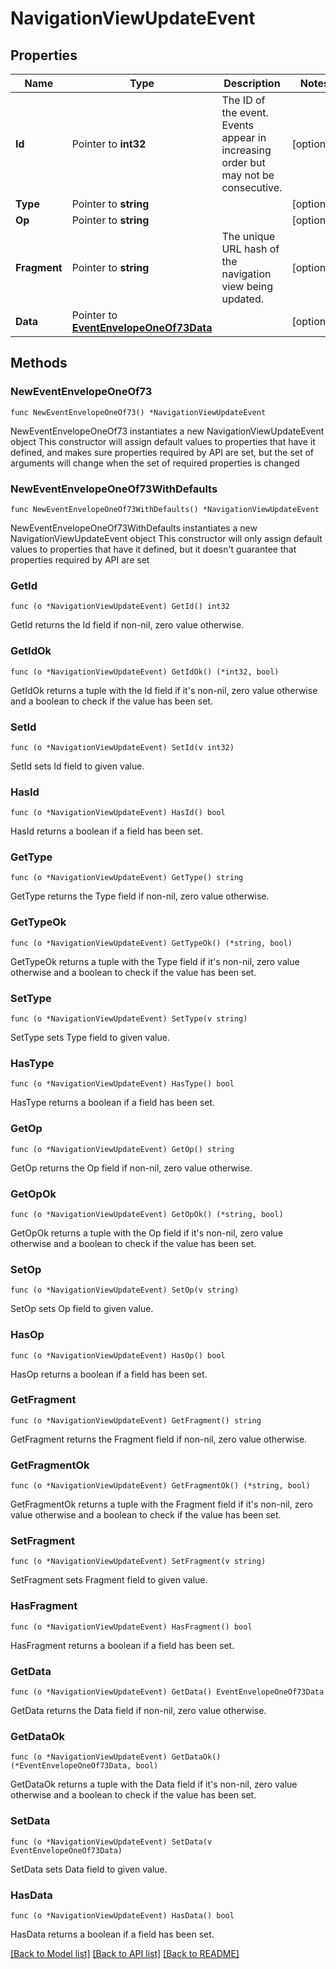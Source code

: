 # NavigationViewUpdateEvent

## Properties

Name | Type | Description | Notes
------------ | ------------- | ------------- | -------------
**Id** | Pointer to **int32** | The ID of the event. Events appear in increasing order but may not be consecutive.  | [optional] 
**Type** | Pointer to **string** |  | [optional] 
**Op** | Pointer to **string** |  | [optional] 
**Fragment** | Pointer to **string** | The unique URL hash of the navigation view being updated.  | [optional] 
**Data** | Pointer to [**EventEnvelopeOneOf73Data**](EventEnvelopeOneOf73Data.md) |  | [optional] 

## Methods

### NewEventEnvelopeOneOf73

`func NewEventEnvelopeOneOf73() *NavigationViewUpdateEvent`

NewEventEnvelopeOneOf73 instantiates a new NavigationViewUpdateEvent object
This constructor will assign default values to properties that have it defined,
and makes sure properties required by API are set, but the set of arguments
will change when the set of required properties is changed

### NewEventEnvelopeOneOf73WithDefaults

`func NewEventEnvelopeOneOf73WithDefaults() *NavigationViewUpdateEvent`

NewEventEnvelopeOneOf73WithDefaults instantiates a new NavigationViewUpdateEvent object
This constructor will only assign default values to properties that have it defined,
but it doesn't guarantee that properties required by API are set

### GetId

`func (o *NavigationViewUpdateEvent) GetId() int32`

GetId returns the Id field if non-nil, zero value otherwise.

### GetIdOk

`func (o *NavigationViewUpdateEvent) GetIdOk() (*int32, bool)`

GetIdOk returns a tuple with the Id field if it's non-nil, zero value otherwise
and a boolean to check if the value has been set.

### SetId

`func (o *NavigationViewUpdateEvent) SetId(v int32)`

SetId sets Id field to given value.

### HasId

`func (o *NavigationViewUpdateEvent) HasId() bool`

HasId returns a boolean if a field has been set.

### GetType

`func (o *NavigationViewUpdateEvent) GetType() string`

GetType returns the Type field if non-nil, zero value otherwise.

### GetTypeOk

`func (o *NavigationViewUpdateEvent) GetTypeOk() (*string, bool)`

GetTypeOk returns a tuple with the Type field if it's non-nil, zero value otherwise
and a boolean to check if the value has been set.

### SetType

`func (o *NavigationViewUpdateEvent) SetType(v string)`

SetType sets Type field to given value.

### HasType

`func (o *NavigationViewUpdateEvent) HasType() bool`

HasType returns a boolean if a field has been set.

### GetOp

`func (o *NavigationViewUpdateEvent) GetOp() string`

GetOp returns the Op field if non-nil, zero value otherwise.

### GetOpOk

`func (o *NavigationViewUpdateEvent) GetOpOk() (*string, bool)`

GetOpOk returns a tuple with the Op field if it's non-nil, zero value otherwise
and a boolean to check if the value has been set.

### SetOp

`func (o *NavigationViewUpdateEvent) SetOp(v string)`

SetOp sets Op field to given value.

### HasOp

`func (o *NavigationViewUpdateEvent) HasOp() bool`

HasOp returns a boolean if a field has been set.

### GetFragment

`func (o *NavigationViewUpdateEvent) GetFragment() string`

GetFragment returns the Fragment field if non-nil, zero value otherwise.

### GetFragmentOk

`func (o *NavigationViewUpdateEvent) GetFragmentOk() (*string, bool)`

GetFragmentOk returns a tuple with the Fragment field if it's non-nil, zero value otherwise
and a boolean to check if the value has been set.

### SetFragment

`func (o *NavigationViewUpdateEvent) SetFragment(v string)`

SetFragment sets Fragment field to given value.

### HasFragment

`func (o *NavigationViewUpdateEvent) HasFragment() bool`

HasFragment returns a boolean if a field has been set.

### GetData

`func (o *NavigationViewUpdateEvent) GetData() EventEnvelopeOneOf73Data`

GetData returns the Data field if non-nil, zero value otherwise.

### GetDataOk

`func (o *NavigationViewUpdateEvent) GetDataOk() (*EventEnvelopeOneOf73Data, bool)`

GetDataOk returns a tuple with the Data field if it's non-nil, zero value otherwise
and a boolean to check if the value has been set.

### SetData

`func (o *NavigationViewUpdateEvent) SetData(v EventEnvelopeOneOf73Data)`

SetData sets Data field to given value.

### HasData

`func (o *NavigationViewUpdateEvent) HasData() bool`

HasData returns a boolean if a field has been set.


[[Back to Model list]](../README.md#documentation-for-models) [[Back to API list]](../README.md#documentation-for-api-endpoints) [[Back to README]](../README.md)


